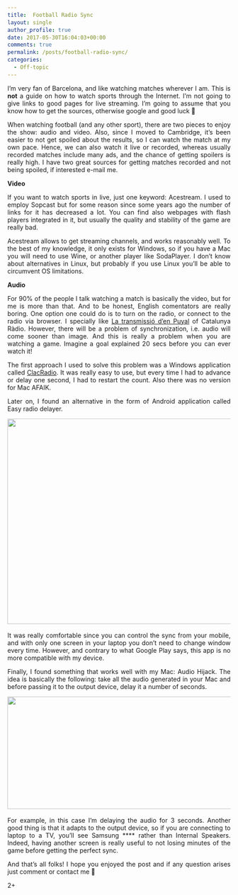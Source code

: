 ```yaml
---
title:  Football Radio Sync
layout: single
author_profile: true
date: 2017-05-30T16:04:03+00:00
comments: true
permalink: /posts/football-radio-sync/
categories:
  - Off-topic
---
```


<p style="text-align: justify;">
  I&#8217;m very fan of Barcelona, and like watching matches wherever I am. This is <strong>not</strong> a guide on how to watch sports through the Internet. I&#8217;m not going to give links to good pages for live streaming. I&#8217;m going to assume that you know how to get the sources, otherwise google and good luck 🙂
</p>

<p style="text-align: justify;">
  When watching football (and any other sport), there are two pieces to enjoy the show: audio and video. Also, since I moved to Cambridge, it&#8217;s been easier to not get spoiled about the results, so I can watch the match at my own pace. Hence, we can also watch it live or recorded, whereas usually recorded matches include many ads, and the chance of getting spoilers is really high. I have two great sources for getting matches recorded and not being spoiled, if interested e-mail me.
</p>

**Video**

<p style="text-align: justify;">
  If you want to watch sports in live, just one keyword: Acestream. I used to employ Sopcast but for some reason since some years ago the number of links for it has decreased a lot. You can find also webpages with flash players integrated in it, but usually the quality and stability of the game are really bad.
</p>

<p style="text-align: justify;">
  Acestream allows to get streaming channels, and works reasonably well. To the best of my knowledge, it only exists for Windows, so if you have a Mac you will need to use Wine, or another player like SodaPlayer. I don&#8217;t know about alternatives in Linux, but probably if you use Linux you&#8217;ll be able to circumvent OS limitations.
</p>

<p style="text-align: justify;">
  <strong>Audio</strong>
</p>

<p style="text-align: justify;">
  For 90% of the people I talk watching a match is basically the video, but for me is more than that. And to be honest, English comentators are really boring. One option one could do is to turn on the radio, or connect to the radio via browser. I specially like <a href="http://www.ccma.cat/catradio/la-transmissio-den-puyal/">La transmissió d&#8217;en Puyal</a> of Catalunya Ràdio. However, there will be a problem of synchronization, i.e. audio will come sooner than image. And this is really a problem when you are watching a game. Imagine a goal explained 20 secs before you can ever watch it!
</p>

<p style="text-align: justify;">
  The first approach I used to solve this problem was a Windows application called <a href="http://www.clacsoft.com/clacradio-para-pc-escucha-la-radio-online-facilmente/">ClacRadio</a>. It was really easy to use, but every time I had to advance or delay one second, I had to restart the count. Also there was no version for Mac AFAIK.
</p>

<p style="text-align: justify;">
  Later on, I found an alternative in the form of Android application called Easy radio delayer.
</p>

<p style="text-align: justify;">
  <a href="/content/2017/09/easyradiodelayer.png"><img class="alignnone size-full wp-image-267" src="/content/2017/09/easyradiodelayer.png" alt="" width="1398" height="464" srcset="/content/2017/09/easyradiodelayer.png 1398w, /content/2017/09/easyradiodelayer-300x100.png 300w, /content/2017/09/easyradiodelayer-768x255.png 768w, /content/2017/09/easyradiodelayer-1024x340.png 1024w" sizes="(max-width: 1398px) 100vw, 1398px" /></a>
</p>

<p style="text-align: justify;">
  It was really comfortable since you can control the sync from your mobile, and with only one screen in your laptop you don&#8217;t need to change window every time. However, and contrary to what Google Play says, this app is no more compatible with my device.
</p>

<p style="text-align: justify;">
  Finally, I found something that works well with my Mac: Audio Hijack. The idea is basically the following: take all the audio generated in your Mac and before passing it to the output device, delay it a number of seconds.
</p>

<p style="text-align: justify;">
  <a href="/content/2017/09/audiohijack.png"><img class="alignnone size-full wp-image-268" src="/content/2017/09/audiohijack.png" alt="" width="1080" height="254" srcset="/content/2017/09/audiohijack.png 1080w, /content/2017/09/audiohijack-300x71.png 300w, /content/2017/09/audiohijack-768x181.png 768w, /content/2017/09/audiohijack-1024x241.png 1024w" sizes="(max-width: 1080px) 100vw, 1080px" /></a>
</p>

<p style="text-align: justify;">
  For example, in this case I&#8217;m delaying the audio for 3 seconds. Another good thing is that it adapts to the output device, so if you are connecting to laptop to a TV, you&#8217;ll see Samsung **** rather than Internal Speakers. Indeed, having another screen is really useful to not losing minutes of the game before getting the perfect sync.
</p>

<p style="text-align: justify;">
  And that&#8217;s all folks! I hope you enjoyed the post and if any question arises just comment or contact me 🙂
</p>

<div id="wp-ulike-post-233" class="wpulike wpulike-default " >
  <div class="wp_ulike_general_class wp_ulike_is_unliked">
    <a data-ulike-id="233" data-ulike-nonce="c6b87aab1f" data-ulike-type="likeThis" data-ulike-status="3" class="wp_ulike_btn wp_ulike_put_image"> </a> <span class="count-box">2+</span>
  </div>
</div>
